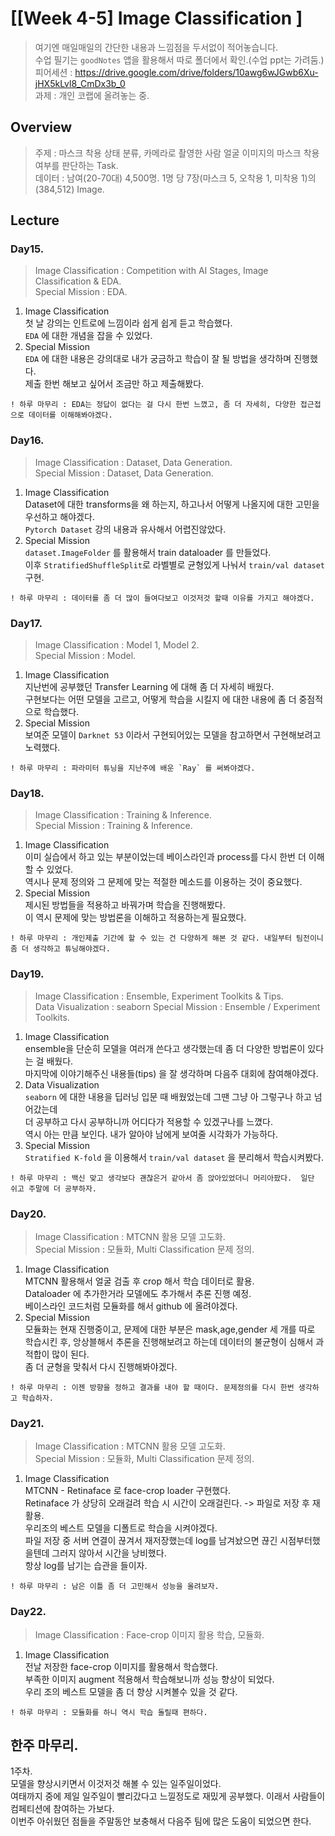 ﻿
# [[Week 4-5] Image Classification ]
> 여기엔 매일매일의 간단한 내용과 느낌점을 두서없이 적어놓습니다.  
> 수업 필기는 `goodNotes` 앱을 활용해서 따로 폴더에서 확인.(수업 ppt는 가려둠.)  
> 피어세션 : https://drive.google.com/drive/folders/10awg6wJGwb6Xu-jHX5kLvl8_CmDx3b_0  
> 과제    : 개인 코랩에 올려놓는 중.  

## Overview
> 주제  : 마스크 착용 상태 분류, 카메라로 촬영한 사람 얼굴 이미지의 마스크 착용 여부를 판단하는 Task.  
> 데이터 : 남여(20-70대) 4,500명. 1명 당 7장(마스크 5, 오착용 1, 미착용 1)의 (384,512) Image.  

## Lecture
### Day15.  
> Image Classification : Competition with AI Stages, Image Classification & EDA.  
> Special Mission : EDA.  
1. Image Classification  
	첫 날 강의는 인트로에 느낌이라 쉽게 쉽게 듣고 학습했다.  
	`EDA` 에 대한 개념을 잡을 수 있었다.  
2. Special Mission  
	`EDA` 에 대한 내용은 강의대로 내가 궁금하고 학습이 잘 될 방법을 생각하며 진행했다.  
	제출 한번 해보고 싶어서 조금만 하고 제출해봤다.  
```
! 하루 마무리 : EDA는 정답이 없다는 걸 다시 한번 느꼈고, 좀 더 자세히, 다양한 접근접으로 데이터를 이해해봐야겠다.  
```

### Day16.  
> Image Classification : Dataset, Data Generation.  
> Special Mission : Dataset, Data Generation.  
1. Image Classification  
	Dataset에 대한 transforms을 왜 하는지, 하고나서 어떻게 나올지에 대한 고민을 우선하고 해야겠다.  
	`Pytorch Dataset` 강의 내용과 유사해서 어렵진않았다.  
2. Special Mission  
	`dataset.ImageFolder` 를 활용해서 train dataloader 를 만들었다.  
	이후 `StratifiedShuffleSplit`로 라벨별로 균형있게 나눠서 `train/val dataset` 구현.   
```
! 하루 마무리 : 데이터를 좀 더 많이 들여다보고 이것저것 할때 이유를 가지고 해야겠다.  
```

### Day17.  
> Image Classification : Model 1, Model 2.  
> Special Mission : Model.  
1. Image Classification  
	지난번에 공부했던 Transfer Learning 에 대해 좀 더 자세히 배웠다.  
	구현보다는 어떤 모델을 고르고, 어떻게 학습을 시킬지 에 대한 내용에 좀 더 중점적으로 학습했다.  
2. Special Mission  
	보여준 모델이 `Darknet 53` 이라서 구현되어있는 모델을 참고하면서 구현해보려고 노력했다.  
```
! 하루 마무리 : 파라미터 튜닝을 지난주에 배운 `Ray` 를 써봐야겠다.  
```

### Day18.  
> Image Classification : Training & Inference.  
> Special Mission : Training & Inference.  
1. Image Classification  
	이미 실습에서 하고 있는 부분이었는데 베이스라인과 process를 다시 한번 더 이해할 수 있었다.  
	역시나 문제 정의와 그 문제에 맞는 적절한 메소드를 이용하는 것이 중요했다.  
2. Special Mission  
	제시된 방법들을 적용하고 바꿔가며 학습을 진행해봤다.  
	이 역시 문제에 맞는 방법론을 이해하고 적용하는게 필요했다.  
```
! 하루 마무리 : 개인제출 기간에 할 수 있는 건 다양하게 해본 것 같다. 내일부터 팀전이니 좀 더 생각하고 튜닝해야겠다.  
```


### Day19.  
> Image Classification : Ensemble, Experiment Toolkits & Tips.  
> Data Visualization : seaborn
> Special Mission : Ensemble / Experiment Toolkits.  
1. Image Classification  
	ensemble을 단순히 모델을 여러개 쓴다고 생각했는데 좀 더 다양한 방법론이 있다는 걸 배웠다.  
	마지막에 이야기해주신 내용들(tips) 을 잘 생각하며 다음주 대회에 참여해야겠다.  
2. Data Visualization  
	`seaborn` 에 대한 내용을 딥러닝 입문 때 배웠었는데 그땐 그냥 아 그렇구나 하고 넘어갔는데  
	더 공부하고 다시 공부하니까 어디다가 적용할 수 있겠구나를 느꼈다.  
	역시 아는 만큼 보인다. 내가 알아야 남에게 보여줄 시각화가 가능하다.  
3. Special Mission  
	`Stratified K-fold` 을 이용해서 `train/val dataset` 을 분리해서 학습시켜봤다.   
```
! 하루 마무리 : 백신 맞고 생각보다 괜찮은거 같아서 좀 앉아있었더니 머리아팠다.  일단 쉬고 주말에 더 공부하자.  
```

### Day20.  
> Image Classification : MTCNN 활용 모델 고도화.  
> Special Mission : 모듈화, Multi Classification 문제 정의.  
1. Image Classification  
	MTCNN 활용해서 얼굴 검출 후 crop 해서 학습 데이터로 활용.  
	Dataloader 에 추가한거라 모델에도 추가해서 추론 진행 예정.  
	베이스라인 코드처럼 모듈화를 해서 github 에 올려야겠다.  
2. Special Mission  
	모듈화는 현재 진행중이고, 문제에 대한 부분은 mask,age,gender 세 개를 따로 학습시킨 후,
	앙상블해서 추론을 진행해보려고 하는데 데이터의 불균형이 심해서 과적합이 많이 된다.  
	좀 더 균형을 맞춰서 다시 진행해봐야겠다.  
```
! 하루 마무리 : 이젠 방향을 정하고 결과를 내야 할 때이다. 문제정의를 다시 한번 생각하고 학습하자.  
```

### Day21.  
> Image Classification : MTCNN 활용 모델 고도화.  
> Special Mission : 모듈화, Multi Classification 문제 정의.  
1. Image Classification  
	MTCNN - Retinaface 로 face-crop loader 구현했다.  
	Retinaface 가 상당히 오래걸려 학습 시 시간이 오래걸린다.  -> 파일로 저장 후 재활용.  
	우리조의 베스트 모델을 디폴트로 학습을 시켜야겠다.  
	파일 저장 중 서버 연결이 끊겨서 재저장했는데 log를 남겨놨으면 끊긴 시점부터했을텐데 그러지 않아서 시간을 낭비했다.  
	항상 log를 남기는 습관을 들이자.  
```
! 하루 마무리 : 남은 이틀 좀 더 고민해서 성능을 올려보자.  
```

### Day22.  
> Image Classification : Face-crop 이미지 활용 학습, 모듈화.  
1. Image Classification  
	전날 저장한 face-crop 이미지를 활용해서 학습했다.  
	부족한 이미지 augment 적용해서 학습해보니까 성능 향상이 되었다.  
	우리 조의 베스트 모델을 좀 더 향상 시켜볼수 있을 것 같다.  
```
! 하루 마무리 : 모듈화를 하니 역시 학습 돌릴때 편하다.  
```

## 한주 마무리.
1주차.  
	모델을 향상시키면서 이것저것 해볼 수 있는 일주일이었다.  
	여태까지 중에 제일 일주일이 빨리갔다고 느낄정도로 재밌게 공부했다. 이래서 사람들이 컴페티션에 참여하는 가보다.  
	이번주 아쉬웠던 점들을 주말동안 보충해서 다음주 팀에 많은 도움이 되었으면 한다.  
